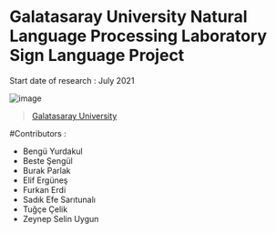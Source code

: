 # Galatasaray University Natural Language Processing Laboratory Sign Language Project

Start date of research : July 2021

![image](https://drive.google.com/uc?export=view&id=1sYrSbEDMDgOEOSinNmONQaht8BbPkJru)
> [Galatasaray University](https://www.gsu.edu.tr/)

#Contributors :
  - Bengü Yurdakul
  - Beste Şengül
  - Burak Parlak
  - Elif Ergüneş
  - Furkan Erdi
  - Sadık Efe Sarıtunalı
  - Tuğçe Çelik
  - Zeynep Selin Uygun
